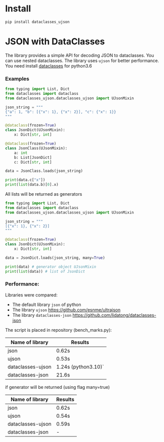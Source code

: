 # Install

`pip install dataclasses_ujson`

# JSON with DataClasses 

The library provides a simple API for decoding JSON to dataclasses.
You can use nested dataclasses. The library uses `ujson` for better performance.
You need install [dataclasses](https://github.com/ericvsmith/dataclasses) for python3.6

### Examples

```python
from typing import List, Dict
from dataclasses import dataclass
from dataclasses_ujson.dataclasses_ujson import UJsonMixin

json_string = """
{"a": 1, "b": [{"x": 1}, {"x": 2}], "c": {"x": 1}}
"""

@dataclass(frozen=True)
class JsonDict(UJsonMixin):
    x: Dict[str, int]

@dataclass(frozen=True)
class JsonClass(UJsonMixin):
    a: int
    b: List[JsonDict]
    c: Dict[str, int]

data = JsonClass.loads(json_string)

print(data.c["x"])
print(list(data.b)[0].x)

```

All lists will be returned as generators

```python
from typing import List, Dict
from dataclasses import dataclass
from dataclasses_ujson.dataclasses_ujson import UJsonMixin

json_string = """
[{"x": 1}, {"x": 2}]
"""

@dataclass(frozen=True)
class JsonDict(UJsonMixin):
    x: Dict[str, int]

data = JsonDict.loads(json_string, many=True)

print(data) # generator object UJsonMixin
print(list(data)) # list of JsonDict

```

### Performance:

Libraries were compared:

* The default library `json` of python
* The library `ujson` https://github.com/esnme/ultrajson
* The library `dataclasses-json` https://github.com/lidatong/dataclasses-json

The script is placed in repository (bench_marks.py):


|Name of library|Results|
|---------------|-------|
|json           |0.62s|
|ujson          |0.53s|
|dataclasses-ujson    |1.24s (python3.10)`|
|dataclasses-json    |21.6s|

if generator will be returned (using flag many=true)

|Name of library|Results|
|---------------|-------|
|json           |0.62s|
|ujson          |0.54s|
|dataclasses-ujson    |0.59s|
|dataclasses-json    |-|

